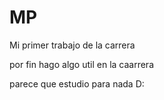 # MP
Mi primer trabajo de la carrera



por fin hago
algo util en la caarrera

parece que estudio para nada
 D: